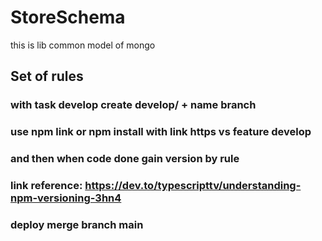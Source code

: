 # StoreSchema
this is lib common model of mongo

## Set of rules 

### with task develop create develop/ + name branch
 
### use npm link or npm install with link https vs feature develop 

### and then when code done gain version by rule 

### link reference: https://dev.to/typescripttv/understanding-npm-versioning-3hn4

### deploy merge branch main 